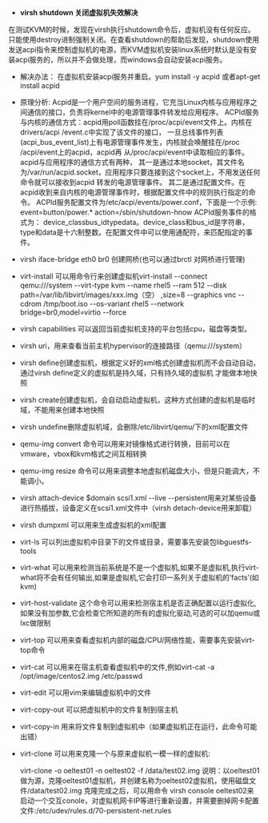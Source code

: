 -  **virsh shutdown 关闭虚拟机失效解决**
	
在测试KVM的时候，发现在virsh执行shutdown命令后，虚拟机没有任何反应。只能使用destroy进制强制关闭。在查看shutdown的帮助后发现，shutdown使用发送acpi指令来控制虚拟机的电源，而KVM虚拟机安装linux系统时默认是没有安装acpi服务的，所以并不会做处理，而windows会自动安装acpi服务。
   - 解决办法：
    	在虚拟机安装acpi服务并重启。yum install -y acpid 或者apt-get install acpid
   - 原理分析:
		Acpid是一个用户空间的服务进程，它充当Linux内核与应用程序之间通信的接口，负责将kernel中的电源管理事件转发给应用程序。
		ACPId服务与内核的通信方式：acpid用poll函数挂在/proc/acpi/event文件上。内核在drivers/acpi /event.c中实现了该文件的接口，
		一旦总线事件列表(acpi_bus_event_list)上有电源管理事件发生，内核就会唤醒挂在/proc /acpi/event上的acpid，acpid再					从/proc/acpi/event中读取相应的事件。
		acpid与应用程序的通信方式有两种，
		其一是通过本地socket，其文件名为/var/run/acpid.socket，应用程序只要连接到这个socket上，不用发送任何命令就可以接收到acpid			转发的电源管理事件。
		其二是通过配置文件。在acpid收到来自内核的电源管理事件时，根据配置文件中的规则执行指定的命令。
		ACPId服务配置文件为/etc/acpi/events/power.conf，下面是一个示例:
		event=button/power.*
		action=/sbin/shutdown-hnow
		ACPId服务事件的格式为：
		device_classbus_idtypedata。device_class和bus_id是字符串，type和data是十六制整数。在配置文件中可以使用通配符，来匹配指定的事件。

- virsh iface-bridge eth0 br0 创建网桥(也可以通过brctl 对网桥进行管理)

- virt-install 可以用命令行来创建虚拟机virt-install --connect qemu:///system --virt-type kvm 
	--name rhel5 --ram 512 --disk path=/var/lib/libvirt/images/xxx.img（空）
   ,size=8  --graphics vnc --cdrom /tmp/boot.iso  --os-variant rhel5
	--network bridge=br0,model=virtio  --force


- virsh capabilities 可以返回当前虚拟机支持的平台包括cpu，磁盘等类型。

- virsh uri，用来查看当前主机hypervisor的连接路径（qemu:///system）

- virsh define创建虚拟机，根据定义好的xml格式创建虚拟机而不会自动自动，通过virsh define定义的虚拟机是持久域，只有持久域的虚拟机		才能做本地快照

- virsh create创建虚拟机，会自动启动虚拟机，这种方式创建的虚拟机是临时域，不能用来创建本地快照

- virsh undefine删除虚拟机域，会删除/etc/libvirt/qemu/下的xml配置文件

- qemu-img convert 命令可以用来对镜像格式进行转换，目前可以在vmware，vbox和kvm格式之间互相转换

- qemu-img resize 命令可以用来调整本地虚拟机磁盘大小，但是只能调大，不能调小。

- virsh attach-device $domain scsi1.xml --live --persistent用来对某些设备进行热插拔，设备定义在scsi1.xml文件中（virsh detach-device用来卸载）

- virsh dumpxml 可以用来生成虚拟机的xml配置

- virt-ls 可以列出虚拟机中目录下的文件或目录，需要事先安装包libguestfs-tools

- virt-what 可以用来检测当前系统是不是一个虚拟机,如果不是虚拟机,执行virt-what将不会有任何输出,如果是虚拟机,它会打印一系列关于虚拟机的’facts’(如kvm)

- virt-host-validate 这个命令可以用来检测宿主机是否正确配置以运行虚拟化,如果没有加参数,它会检查它所知道的所有的虚拟化驱动,可选的可以加qemu或lxc做限制

- virt-top 可以用来查看虚拟机内部的磁盘/CPU/网络性能，需要事先安装virt-top命令

- virt-cat 可以用来在宿主机查看虚拟机中的文件,例如virt-cat -a /opt/image/centos2.img /etc/passwd

- virt-edit 可以用vim来编辑虚拟机中的文件

- virt-copy-out 可以把虚拟机中的文件复制到宿主机

- virt-copy-in 用来将文件复制到虚拟机中（如果虚拟机正在运行，此命令可能出错）

- virt-clone 可以用来克隆一个与原来虚拟机一模一样的虚拟机:

	virt-clone -o oeltest01 -n oeltest02 -f /data/test02.img 说明：以oeltest01做为源，克隆oeltest01虚拟机，并创建名称为oeltest02虚拟机，使用磁盘文件/data/test02.img
    克隆完成之后，可以用命令 virsh console oeltest02来启动一个交互conole，对虚拟机网卡IP等进行重新设置，并需要删掉网卡配置文件:/etc/udev/rules.d/70-persistent-net.rules

